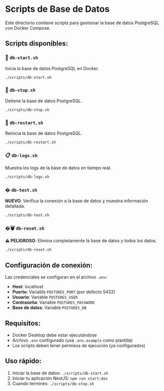 # Scripts de Base de Datos

Este directorio contiene scripts para gestionar la base de datos PostgreSQL con Docker Compose.

## Scripts disponibles:

### 🚀 `db-start.sh`

Inicia la base de datos PostgreSQL en Docker.

```bash
./scripts/db-start.sh
```

### 🛑 `db-stop.sh`

Detiene la base de datos PostgreSQL.

```bash
./scripts/db-stop.sh
```

### 🔄 `db-restart.sh`

Reinicia la base de datos PostgreSQL.

```bash
./scripts/db-restart.sh
```

### 📋 `db-logs.sh`

Muestra los logs de la base de datos en tiempo real.

```bash
./scripts/db-logs.sh
```

### � `db-test.sh`

**NUEVO**: Verifica la conexión a la base de datos y muestra información detallada.

```bash
./scripts/db-test.sh
```

### �🗑️ `db-reset.sh`

**⚠️ PELIGROSO**: Elimina completamente la base de datos y todos los datos.

```bash
./scripts/db-reset.sh
```

## Configuración de conexión:

Las credenciales se configuran en el archivo `.env`:

- **Host**: localhost
- **Puerto**: Variable `POSTGRES_PORT` (por defecto 5432)
- **Usuario**: Variable `POSTGRES_USER`
- **Contraseña**: Variable `POSTGRES_PASSWORD`
- **Base de datos**: Variable `POSTGRES_DB`

## Requisitos:

- Docker Desktop debe estar ejecutándose
- Archivo `.env` configurado (usa `.env.example` como plantilla)
- Los scripts deben tener permisos de ejecución (ya configurados)

## Uso rápido:

1. Iniciar la base de datos: `./scripts/db-start.sh`
2. Iniciar tu aplicación NestJS: `npm run start:dev`
3. Cuando termines: `./scripts/db-stop.sh`
